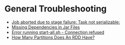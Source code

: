 # General Troubleshooting
   * [Job aborted due to stage failure: Task not serializable: ](javaionotserializableexception.md)
   * [Missing Dependencies in Jar Files](missing_dependencies_in_jar_files.md)
   * [Error running start-all.sh - Connection refused](port_22_connection_refused.md)
   * [How Many Partitions Does An RDD Have?](how_many_partitions_does_an_rdd_have.md)

